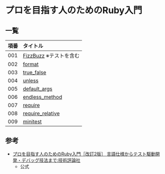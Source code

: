 # プロを目指す人のためのRuby入門

## 一覧

| 項番 | タイトル |
| :--- | :------- |
| 001 | [FizzBuzz](./001_FizzBuzz/fizz_buzz.rb) ※テストを含む |
| 002 | [format](./002_format_string/format_string.rb)   |
| 003 | [true_false](./003_true_false/true_false.rb) |
| 004 | [unless](./004_unless/use_unless.rb) |
| 005 | [default_args](./005_default_args/default_args.rb) |
| 006 | [endless_method](./006_endless_method/endless_method.rb) |
| 007 | [require](./007_require/use_data.rb) |
| 008 | [require_relative](./008_require_relative/app.rb) |
| 009 | [minitest](./009_minitest/sample_minitest.rb) |

## 参考

- [プロを目指す人のためのRuby入門［改訂2版］ 言語仕様からテスト駆動開発・デバッグ技法まで:技術評論社](https://gihyo.jp/book/2021/978-4-297-12437-3)
    - 公式